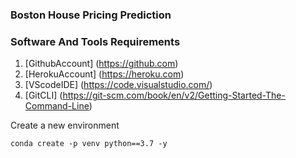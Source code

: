 ### Boston House Pricing Prediction

### Software And Tools Requirements

1. [GithubAccount] (https://github.com)
2. [HerokuAccount] (https://heroku.com)
3. [VScodeIDE] (https://code.visualstudio.com/)
4. [GitCLI] (https://git-scm.com/book/en/v2/Getting-Started-The-Command-Line)

Create a new environment 

```
conda create -p venv python==3.7 -y

```